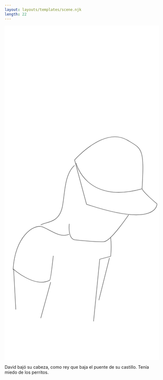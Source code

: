 ```yaml
---
layout: layouts/templates/scene.njk
length: 22
---
```

<svg class="grow-0 h-full" xmlns="http://www.w3.org/2000/svg" xml:space="preserve" stroke-miterlimit="10" viewBox="0 0 390 844">
<g class="outer">
</g>
<g class="inner">
<path fill="#fff" d="M0 0h390v844H0V0Z"/><g fill="none" stroke="#4b4b4b" stroke-linecap="butt"><path d="m207.09 450.385-30.216-111.639s74.379-85.589 134.205-49.623c35.675 21.446 42.837 19.027 36.51 121.096-.478 7.71 37.701 39.125 37.701 39.125s3.564 61.382-178.2 1.041ZM176.874 352.402c-27.83 23.633-24.262 79.793-31.917 108.574-10.243 38.508-41.166 32.995-53.641 41.69M21.313 615.617c4.475-83.968 52.022-115.871 73.69-108.206 21.669 7.664 44.615 28.849 67.982 18.747"/><path d="M163.5 499.745s-4.771 38.052 14.743 40.492c0 0 54.943 5.651 72.759 4.562 17.816-1.089 62.625-67.863 62.625-67.863"/><path d="M268.148 534.769c2.764 21.763.004 46.967.004 46.967l-27.63 7.307-15.661 156.559M265.079 585.799l-26.773 106.479M21.74 613.712s53.629 48.167 92.105 28.471c2.576-1.319 9.206-61.686 9.206-61.686M116.421 646.914l-25.105 90.729M22.665 613.712l5.523 102.02M180.563 346.124s24.554 104.739 166.702 65.392"/></g>
</g>
</svg>

David bajó su cabeza, como rey que baja el puente de su castillo. Tenía miedo de los perritos.